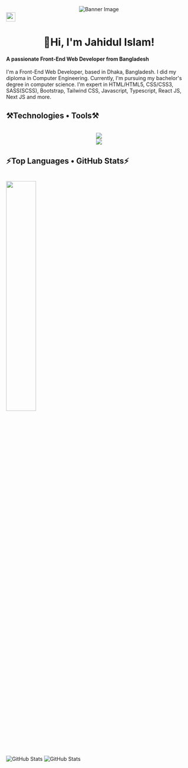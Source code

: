 <div id="header" align="center">
    <img src="https://i.ibb.co/ZfvsVYh/Main-Git-Hub.png" alt="Banner Image">
</div>

<div>
  <a href="https://www.linkedin.com/in/devjahidulislam">
    <img src="https://img.shields.io/badge/linkedin-%230077B5.svg?&style=for-the-badge&logo=linkedin&logoColor=white" height=25>
  </a> 
</div>

<h1 align="center">👋Hi, I'm Jahidul Islam!</h1>

<div>
<h4 align="left">A passionate Front-End Web Developer from Bangladesh</h4>
<p>
  I'm a Front-End Web Developer, based in Dhaka, Bangladesh. I did my diploma in Computer Engineering. Currently, I'm pursuing my bachelor's degree in computer science. I'm expert in HTML/HTML5, CSS/CSS3, SASS(SCSS), Bootstrap, Tailwind CSS, Javascript, Typescript, React JS, Next JS and more.
</p>  
</div>

<h2 align="left">⚒️Technologies • Tools⚒️</h2>
<br/>
<div align="center">
    <img src="https://skillicons.dev/icons?i=html,css,sass,bootstrap,tailwind,javascript,typescript,react,nextjs,jest,firebase" />
  <br/>
    <img src="https://skillicons.dev/icons?i=vscode,git,github,photoshop,xd,figma,vite" /><br>
</div>

<h2 align="left">⚡Top Languages • GitHub Stats⚡</h2>
<br/>
<div>
  <img width="40%" src="https://github-readme-stats.vercel.app/api/top-langs/?username=jahid-sourav&layout=compact&theme=github_dark">
  <br/>
  <img src="https://github-readme-streak-stats.herokuapp.com/?user=jahid-sourav&theme=dark" alt="GitHub Stats">
  <img src="https://github-readme-stats.vercel.app/api?username=jahid-sourav&amp;show_icons=true&theme=gotham" alt="GitHub Stats">
</div>

<br/>

<!--
**jahid-sourav/jahid-sourav** is a ✨ _special_ ✨ repository because its `README.md` (this file) appears on your GitHub profile.

Here are some ideas to get you started:

- 🔭 I’m currently working on ...
- 🌱 I’m currently learning ...
- 👯 I’m looking to collaborate on ...
- 🤔 I’m looking for help with ...
- 💬 Ask me about ...
- 📫 How to reach me: ...
- 😄 Pronouns: ...
- ⚡ Fun fact: ...
-->
